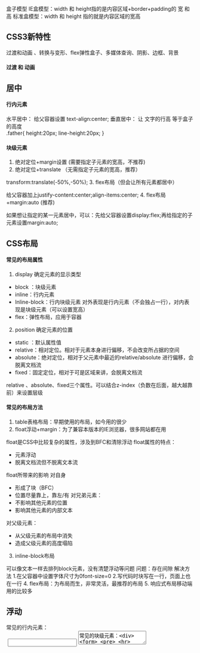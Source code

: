 盒子模型
IE盒模型：width 和 height指的是内容区域+border+padding的 宽 和 高
标准盒模型：width 和 height 指的就是内容区域的宽高

## CSS3新特性
过渡和动画 、转换与变形、flex弹性盒子、多媒体查询、阴影、边框、背景
#### 过渡 和 动画

## 居中

#### 行内元素
水平居中：
给父容器设置 text-align:center;
垂直居中：
让 文字的行高 等于盒子的高度  
.father{
    height:20px;
    line-height:20px;
}

#### 块级元素
1. 绝对定位+margin设置 (需要指定子元素的宽高，不推荐)
2. 绝对定位+translate （无需指定子元素的宽高，推荐）

transform:translate(-50%,-50%);
3. flex布局（但会让所有元素都居中）

给父容器加上justify-content:center;align-items:center;
4. flex布局+margin:auto (推荐)

如果想让指定的某一元素居中，可以：先给父容器设置display:flex;再给指定的子元素设置margin:auto;


## CSS布局
#### 常见的布局属性
1. display  确定元素的显示类型

- block ：块级元素
- inline：行内元素
- Inline-block：行内块级元素 对外表现是行内元素（不会独占一行），对内表现是块级元素（可以设置宽高）
- flex：弹性布局，应用于容器
2. position 确定元素的位置

- static ：默认属性值
- relative：相对定位。相对于元素本身进行偏移，不会改变所占据的空间
- absolute：绝对定位，相对于父元素中最近的relative/absolute 进行偏移，会脱离文档流
- fixed：固定定位，相对于可是区域来讲，会脱离文档流

relative 、absolute、fixed三个属性。可以结合z-index（负数在后面，越大越靠前）来设置层级

#### 常见的布局方法
1. table表格布局：早期使用的布局，如今用的很少
2. float浮动+margin：为了兼容本版本的IE浏览器，很多网站都在用

float是CSS中比较复杂的属性，涉及到BFC和清除浮动
float属性的特点：
- 元素浮动
- 脱离文档流但不脱离文本流

float所带来的影响
对自身
- 形成了块（BFC）
- 位置尽量靠上，靠左/有
对兄弟元素：
- 不影响其他元素的位置
- 影响其他元素的内部文本

对父级元素：
- 从父级元素的布局中消失
- 造成父级元素的高度塌陷


3. inline-block布局

可以像文本一样去排列block元素，没有清楚浮动等问题
问题：存在间隙  解决方法 1.在父容器中设置字体尺寸为0font-size=0 2.写代码时块写在一行，页面上也在一行
4. flex布局：为布局而生，非常灵活，最推荐的布局
5. 响应式布局移动端用的比较多


## 浮动

常见的行内元素：<span> <a> <br> <img> <input> <textarea>
常见的块级元素：<div> <form> <pre> <hr> <h1>~<h6>

行内元素 和 块级元素 是css对标签的分类  ，html对标签的分类是 容器级 和 文本级
容器级 ≈块级元素 ， 文本级≈行内元素 ，唯一差别 p属于文本级  却又是块级元素

行内元素 与 块级元素 通过display 可以转换

以上就是标准文档流的做法，如果我们想 并排 和 设置宽高 兼得 ，可以试试 行内块级元素 或者 脱离标准流
CSS中脱离文档流的方法 ：浮动 、 绝对定位 、固定定位

#### 浮动的性质
1. 浮动的元素脱离标准文档流
2. 浮动的元素相互贴靠
3. 浮动的元素有 文本环绕 （或者说是 脱离文档流但不脱离 文本流）
4. 收缩

#### 清除浮动

1. 给浮动元素的容器（祖先元素） 增加高度
2. clear:both; 清除左右的浮动  但也会清除margin属性
3. 添加一个clear:both;的盒子，隔绝属性
4. overflow:hidden;比较推荐


双倍margin的问题，ie6的bug；解决方法 ：浮动方向和margin方向设置成相反
margin适合用来设置兄弟元素的距离 ， 父子元素的距离要用paddding

## BFC
BFC 块级格式化上下文，可以看作一套布局标准
BFC是一个独立的布局容器/单位，内外不相干
#### 布局规则
- 行 和 块再垂直方向依次放置
- BFC内部的box 之间垂直的margin会发生坍塌现象（距离不是叠加，而是大的margin。小的塌陷在大的里面）
- BFC不受外面的影响也不影响外面
- BFC的高度包括里面浮动元素的高度，也就是说浮动元素能撑起来BFC

#### 构建BFC
- 浮动元素是BFC，即float不为none
- 脱离文档流，即 pisition 不是 static 或者 relative
- display 的值是inline-block、table-cell、flex、table-caption或者inline-flex
- overflow的值不是 visible

#### 用处
- 避免margin重叠/坍塌，把两个都弄成BFC
- 自适应两栏布局 ，就是让元素排在一起，而不是堆叠再一起
- 清除浮动


## CSS选择器
CSS选择器：基本选择器 、 扩展选择器

**基本选择器** 
- 标签选择器：针对一类标签
- ID选择器 ：针对某一个设置ID的标签 （同一页面上不能出现相同的ID）
- 类名选择器：所有设置此类名的标签
- 通配符选择器：所有标签

基本选择器的优先级：ID选择器>类名选择器>标签选择器>通配符选择器
